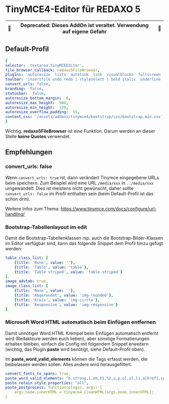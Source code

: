 # TinyMCE4-Editor für REDAXO 5

🚨 | Deprecated: Dieses AddOn ist veraltet. Verwendung auf eigene Gefahr | 🚨
:---: | :---: | :---


## Default-Profil

```yml
{
selector: 'textarea.tinyMCEEditor',
file_browser_callback: redaxo5FileBrowser,
plugins: 'autoresize  lists  autolink  link  visualblocks  fullscreen  paste  code  hr  tabfocus  visualchars  table  image',
toolbar: 'insertfile undo redo | styleselect | bold italic  underline  superscript  subscript | alignleft aligncenter alignright alignjustify | bullist numlist outdent indent | link unlink | table image pastetext removeformat | fullscreen visualblocks',
convert_urls: false,
branding:  false,
statusbar:  false,
autoresize_bottom_margin:  0,
autoresize_max_height:  900,
autoresize_min_height:  120,
autoresize_overflow_padding:  15,
content_css: '/assets/addons/tinymce4/bootstrap/css/bootstrap.min.css',
}
```

Wichtig: **redaxo5FileBrowser** ist eine Funktion. Darum werden an dieser Stelle **keine Quotes** verwendet. 

## Empfehlungen

### convert_urls: false

Wenn `convert_urls: true` ist, dann verändert Tinymce eingegebene URLs beim speichern. Zum Beispiel wird eine URL `/media/xxx` in `../media/xxx` umgewandelt. Dies ist meistens nicht gewünscht, daher sollte `convert_urls: false` im Profil enthalten sein (beim Default-Profil ist das schon drin).

Weitere Infos zum Thema: https://www.tinymce.com/docs/configure/url-handling/

### Bootstrap-Tabellenlayout im edit

Damit die Bootstrap-Tabellenklassen rsp. auch die Bootstrap-Bilder-Klassen im Editor verfügbar sind, kann das folgende Snippet dem Profil hinzu gefügt werden:

```yml
table_class_list: [
    {title: 'None', value: ''},
    {title: 'Table', value: 'table'},
    {title: 'Table striped', value: 'table-striped'}
], 
image_advtab: true,
image_class_list: [
    {title: 'None', value: ''},
    {title: 'Abgerundet', value: 'img-rounded'},
    {title: 'Kreis', value: 'img-circle'},
    {title: 'Responsive', value: 'img-responsive'}
]
```
### Microsoft Word HTML automatisch beim Einfügen entfernen

Damit unnötiger Word HTML Krempel beim Einfügen automatisch entfernt wird (Redakteure werden euch lieben), aber sonstige Formatierungen erhalten bleiben, einfach die Config mit folgendem Snippet erweitern (wichtig, das Plugin __paste__ wird benötigt, siehe Default-Profil oben).

Im __paste_word_valid_elements__ können die Tags erfasst werden, die beibelassen werden sollen. Alles andere wird herausgefiltert.

```yml
convert_fonts_to_spans: true,
paste_word_valid_elements: "b,strong,i,em,h1,h2,u,p,ol,ul,li,a[href],span,mark,table,tr,td",
paste_retain_style_properties: "all",
paste_postprocess: function(plugin, args) {
    args.node.innerHTML = tinymce4_cleanHTML(args.node.innerHTML);
}
```
